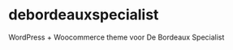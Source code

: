 debordeauxspecialist
====================
WordPress + Woocommerce theme voor De Bordeaux Specialist
